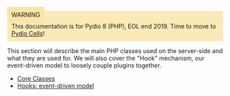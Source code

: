 <div style="background-color: #fbe9b7;font-size: 14px;">
<span style="background-color: #fae4a6;padding: 10px;">WARNING</span>
<span style="padding: 10px;display: inline-block;">This documentation is for Pydio 8 (PHP), EOL end 2019. Time to move to <a href="https://pydio.com/en/docs/cells/v2/quick-start">Pydio Cells</a>!</span>
</div>

This section will describe the main PHP classes used on the server-side and what they are used for. We will also cover the "Hook" mechanism, our event-driven model to loosely couple plugins together.

- [Core Classes](../core-classes/)
- [Hooks: event-driven model](../hooks-event-driven-model/)
